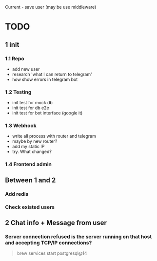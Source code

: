 Current - save user (may be use middleware)

# TODO

## 1 init
 
### 1.1 Repo
- add new user
- research 'what I can return to telegram'
- how show errors in telegram bot

### 1.2 Testing
- init test for mock db
- init test for db e2e
- init test for bot interface (google it)

### 1.3 Webhook
- write all process with router and telegram
- maybe by new router?
- add my static IP
- try. What changed?

### 1.4 Frontend admin

## Between 1 and 2
### Add redis
### Check existed users

## 2 Chat info + Message from user


### Server connection refused is the server running on that host and accepting TCP/IP connections?
> brew services start postgresql@14